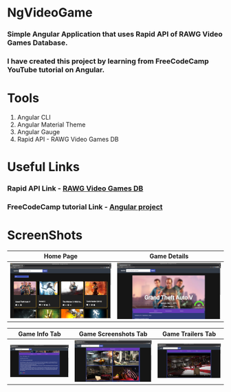 # NgVideoGame
### Simple Angular Application that uses Rapid API of RAWG Video Games Database.
### I have created this project by learning from FreeCodeCamp YouTube tutorial on Angular.

# Tools
1. Angular CLI
2. Angular Material Theme
3. Angular Gauge
4. Rapid API - RAWG Video Games DB

# Useful Links
### Rapid API Link - [RAWG Video Games DB](https://rapidapi.com/accujazz/api/rawg-video-games-database) 
### FreeCodeCamp tutorial Link - [Angular project](https://www.youtube.com/watch?v=LiOzTQAz13Q)

# ScreenShots

| Home Page | Game Details  |
| - | - |
| ![Home](screenshots/home.png) | ![Game Details Page](screenshots/game-info-page.png) |

| Game Info Tab | Game Screenshots Tab | Game Trailers Tab |
| - | - | - |
| ![Game Info Tab](screenshots/game-info.png) | ![Game Screenshots Tab](screenshots/game-screenshots.png) | ![Game Trailers Tab](screenshots/game-trailers.png) | 
